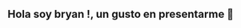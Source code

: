## Hola soy bryan !, un gusto en presentarme 👋

<!--
**Ingeniero de sistema con 6 años de experiencia en programación web.

Te quiero contar un poco sobre mi:

📚Inicié en el mundo del desarrollo web en el año 2017 tratando de crear un sitio web para la reserva de canchas sinteticas de futbol luego tuve la oportunidad de iniciar en el mundo laboral en la empresa Sistemas informaticos y soluciones integrales (SI&SI), aqui logre adquirir gran experiencia con bases de datos mysql y lenguajes de programacion como javascript y php, laboré durante dos años allí para luego iniciar con un proyecto web como freelance en el cual obtuve conocimientos en javascript, nodejs, y manejo de instancias con AWS, en el año 2022 ingresé a la empresa AMANI ENTERPRISES(TISSINI) luegar en el cual he logrado capacitarme en el tecnologias como typescript, react, y mongodb, actualmente me encuentro esforzandome por mejorar profesionalmente informandome diariamente a nivel tecnológico y social.    
-->
